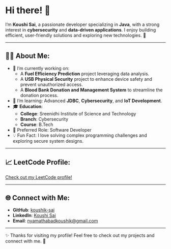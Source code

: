 # Hi there! 👋

I’m **Koushi Sai**, a passionate developer specializing in **Java**, with a strong interest in **cybersecurity** and **data-driven applications**. I enjoy building efficient, user-friendly solutions and exploring new technologies. 🚀

---

## 👨‍💻 About Me:
- 🔭 I’m currently working on:
  - A **Fuel Efficiency Prediction** project leveraging data analysis.
  - A **USB Physical Security** project to enhance device safety and prevent unauthorized access.
  - A **Blood Bank Donation and Management System** to streamline the donation process.
- 🌱 I’m learning: Advanced **JDBC**, **Cybersecurity**, and **IoT Development**.
- 🎓 **Education**:  
  - **College**: Sreenidhi Institute of Science and Technology  
  - **Branch**: Cybersecurity  
  - **Course**: B.Tech
- 💼 Preferred Role: Software Developer
- 💡 Fun Fact: I love solving complex programming challenges and exploring secure system designs.

---

## 📈 LeetCode Profile:
[Check out my LeetCode profile!](https://leetcode.com/u/koushik_8564/)

---

## 🌐 Connect with Me:
- **GitHub**: [koushik-sai](https://github.com/koushik-sai)  
- **LinkedIn**: [Koushi Sai](https://www.linkedin.com/in/koushik-nyamathabad-15742926a/)  
- **Email**: [nyamathabadkoushik@gmail.com](mailto:nyamathabadkoushik@gmail.com)

---

✨ Thanks for visiting my profile! Feel free to check out my projects and connect with me. 🚀
